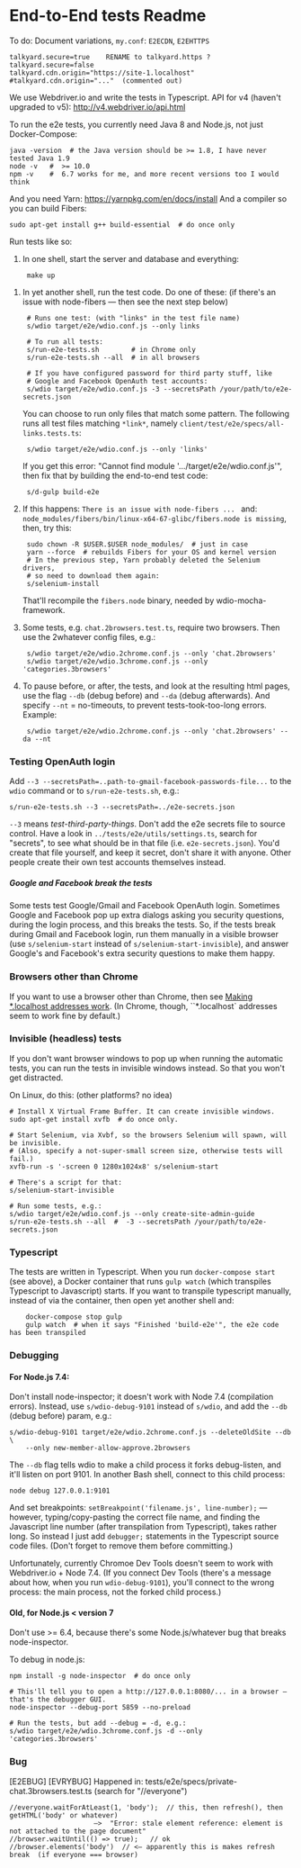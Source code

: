 End-to-End tests Readme
===================

To do: Document variations, `my.conf`: `E2ECDN`, `E2EHTTPS`

```
talkyard.secure=true    RENAME to talkyard.https ?
talkyard.secure=false
talkyard.cdn.origin="https://site-1.localhost"
#talkyard.cdn.origin="..."  (commented out)
```

We use Webdriver.io and write the tests in Typescript. API for v4 (haven't upgraded to v5): http://v4.webdriver.io/api.html

To run the e2e tests, you currently need Java 8 and Node.js, not just Docker-Compose:

    java -version  # the Java version should be >= 1.8, I have never tested Java 1.9
    node -v   #  >= 10.0
    npm -v    #  6.7 works for me, and more recent versions too I would think

And you need Yarn: https://yarnpkg.com/en/docs/install
And a compiler so you can build Fibers:

    sudo apt-get install g++ build-essential  # do once only

Run tests like so:

1. In one shell, start the server and database and everything:

        make up

<!--
1. In another shell, build a certain Fibers Node.js module, and start Selenium: (on the host,
   not in any Docker container)
   
   [Old problems, gone now?]
   Problems! Whenver Yarn gets the chance, it deletes all Selenium binaries, and
   any Fibers module you've compiled. So whenever you've done any Yarn stuff, like
   adding a new lib, you need to build Fibers again. But Yarn will try to build the
   wrong version! To trick Yarn into building the correct version of Fibers,
   instead build wdio-sync (that's the thing that needs Fibers).
   Also run `s/selenium-install` to reinstall Selenium after Yarn has deleted it, see below.

        # sudo yarn global add node-gyp  # needed for Fibers to build? not sure.
        yarn add --dev wdio-sync  # to build the correct version of Fibers
        # (don't do this inside Docker because then Yarn will build the C++ stuff
        # that works with the libs inside the Docker container, not your host OS.)
        
        s/selenium-install # do this whenever Yarn has deleted everything
        s/selenium-start
        # If you need a specific Chromedriver version:  --drivers.chrome.version=X.Y

    Note: Whenever Yarn does something, you'll need to reinstall the Selenium files, because
    Yarn removes them. See https://github.com/yarnpkg/yarn/issues/1955
    That is, you need to run `s/selenium-install` again.
     -->

1. In yet another shell, run the test code. Do one of these:
   (if there's an issue with node-fibers — then see the next step below)

        # Runs one test: (with "links" in the test file name)
        s/wdio target/e2e/wdio.conf.js --only links

        # To run all tests:
        s/run-e2e-tests.sh        # in Chrome only
        s/run-e2e-tests.sh --all  # in all browsers

        # If you have configured password for third party stuff, like
        # Google and Facebook OpenAuth test accounts:
        s/wdio target/e2e/wdio.conf.js -3 --secretsPath /your/path/to/e2e-secrets.json

    You can choose to run only files that match some pattern. The following runs
    all test files matching `*link*`, namely `client/test/e2e/specs/all-links.tests.ts`:

        s/wdio target/e2e/wdio.conf.js --only 'links'

    If you get this error: "Cannot find module '.../target/e2e/wdio.conf.js'", then
    fix that by building the end-to-end test code:

        s/d-gulp build-e2e


1. If this happens: `There is an issue with node-fibers ... ` and:
   `node_modules/fibers/bin/linux-x64-67-glibc/fibers.node is missing`, then, try this:

        sudo chown -R $USER.$USER node_modules/  # just in case
        yarn --force  # rebuilds Fibers for your OS and kernel version
        # In the previous step, Yarn probably deleted the Selenium drivers,
        # so need to download them again:
        s/selenium-install

   That'll recompile the `fibers.node` binary, needed by wdio-mocha-framework.


1. Some tests, e.g. `chat.2browsers.test.ts`, require two browsers. Then use the 2whatever config files, e.g.:

        s/wdio target/e2e/wdio.2chrome.conf.js --only 'chat.2browsers'
        s/wdio target/e2e/wdio.3chrome.conf.js --only 'categories.3browsers'

1. To pause before, or after, the tests, and look at the resulting html pages, use the flag
    `--db` (debug before) and `--da` (debug afterwards).
     And specify `--nt` = no-timeouts, to prevent tests-took-too-long errors. Example:

        s/wdio target/e2e/wdio.2chrome.conf.js --only 'chat.2browsers' --da --nt


### Testing OpenAuth login

Add `--3 --secretsPath=..path-to-gmail-facebook-passwords-file...` to the `wdio` command 
or to `s/run-e2e-tests.sh`, e.g.:
 
```
s/run-e2e-tests.sh --3 --secretsPath=../e2e-secrets.json
```

`--3` means *test-third-party-things*.
Don't add the e2e secrets file to source control.
Have a look in `../tests/e2e/utils/settings.ts`,
search for "secrets", to see what should be in that file (i.e. `e2e-secrets.json`).
You'd create that file yourself, and keep it secret, don't share it with anyone.
Other people create their own test accounts themselves instead.

##### Google and Facebook break the tests

Some tests test Google/Gmail and Facebook OpenAuth login. Sometimes Google and Facebook pop up
extra dialogs asking you security questions, during the login process, and this breaks the tests.
So, if the tests break during Gmail and Facebook login, run them manually in a visible browser
(use `s/selenium-start` instead of `s/selenium-start-invisible`), and answer Google's and
Facebook's extra security questions to make them happy.


### Browsers other than Chrome

If you want to use a browser other than Chrome, then see [Making *.localhost addresses work](./wildcard-dot-localhost.md).
(In Chrome, though, ``*.localhost` addresses seem to work fine by default.)


### Invisible (headless) tests

If you don't want browser windows to pop up when running the automatic tests, you can run
the tests in invisible windows instead. So that you won't get distracted.

On Linux, do this: (other platforms? no idea)

    # Install X Virtual Frame Buffer. It can create invisible windows.
    sudo apt-get install xvfb  # do once only.

    # Start Selenium, via Xvbf, so the browsers Selenium will spawn, will be invisible.
    # (Also, specify a not-super-small screen size, otherwise tests will fail.)
    xvfb-run -s '-screen 0 1280x1024x8' s/selenium-start

    # There's a script for that:
    s/selenium-start-invisible

    # Run some tests, e.g.:
    s/wdio target/e2e/wdio.conf.js --only create-site-admin-guide
    s/run-e2e-tests.sh --all  #  -3 --secretsPath /your/path/to/e2e-secrets.json


### Typescript

The tests are written in Typescript. When you run `docker-compose start` (see above), a Docker container
that runs `gulp watch` (which transpiles Typescript to Javascript) starts. If you want to
transpile typescript manually, instead of via the container, then open yet another shell and:

        docker-compose stop gulp
        gulp watch  # when it says "Finished 'build-e2e'", the e2e code has been transpiled


### Debugging

#### For Node.js 7.4:

Don't install node-inspector; it doesn't work with Node 7.4 (compilation errors). Instead,
use `s/wdio-debug-9101` instead of `s/wdio`, and add the `--db` (debug before) param,
e.g.:

```
s/wdio-debug-9101 target/e2e/wdio.2chrome.conf.js --deleteOldSite --db \
    --only new-member-allow-approve.2browsers
```

The `--db` flag tells wdio to make a child process it forks debug-listen,
and it'll listen on port 9101. In another Bash shell, connect to this child process:

```
node debug 127.0.0.1:9101
```

And set breakpoints:  `setBreakpoint('filename.js', line-number);` — however, typing/copy-pasting
the correct file name, and finding the Javascript line number (after transpilation from
Typescript), takes rather long. So instead I just add `debugger;` statements in the Typescript
source code files. (Don't forget to remove them before committing.)

Unfortunately, currently Chromoe Dev Tools doesn't seem to work with Webdriver.io + Node 7.4.
(If you connect Dev Tools (there's a message about how, when you run `wdio-debug-9101`), you'll
connect to the wrong process: the main process, not the forked child process.)


#### Old, for Node.js < version 7

Don't use >= 6.4, because there's some Node.js/whatever bug that breaks node-inspector.

To debug in node.js:

    npm install -g node-inspector  # do once only

    # This'll tell you to open a http://127.0.0.1:8080/... in a browser — that's the debugger GUI.
    node-inspector --debug-port 5859 --no-preload

    # Run the tests, but add --debug = -d, e.g.:
    s/wdio target/e2e/wdio.3chrome.conf.js -d --only 'categories.3browsers'


### Bug

\[E2EBUG] \[EVRYBUG] Happened in: tests/e2e/specs/private-chat.3browsers.test.ts  (search for "//everyone")

```
//everyone.waitForAtLeast(1, 'body');  // this, then refresh(), then getHTML('body' or whatever)
                     —>  "Error: stale element reference: element is not attached to the page document"
//browser.waitUntil(() => true);   // ok
//browser.elements('body')  // <— apparently this is makes refresh break  (if everyone === browser)
```


